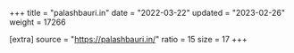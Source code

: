 +++
title = "palashbauri.in"
date = "2022-03-22"
updated = "2023-02-26"
weight = 17266

[extra]
source = "https://palashbauri.in/"
ratio = 15
size = 17
+++
